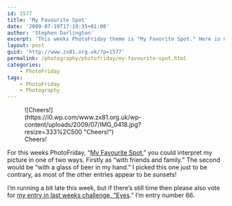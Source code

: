 ```yaml
---
id: 1577
title: 'My Favourite Spot'
date: '2009-07-19T17:19:35+01:00'
author: 'Stephen Darlington'
excerpt: 'This weeks PhotoFriday theme is "My Favorite Spot." Here is my entry.'
layout: post
guid: 'http://www.zx81.org.uk/?p=1577'
permalink: /photography/photofriday/my-favourite-spot.html
categories:
    - PhotoFriday
tags:
    - PhotoFriday
    - Photography
---
```


<figure aria-describedby="caption-attachment-1579" class="wp-caption aligncenter" id="attachment_1579" style="width: 333px">![Cheers!](https://i0.wp.com/www.zx81.org.uk/wp-content/uploads/2009/07/IMG_0418.jpg?resize=333%2C500 "Cheers!")<figcaption class="wp-caption-text" id="caption-attachment-1579">Cheers!</figcaption></figure>

For this weeks PhotoFriday, “[My Favourite Spot](http://www.photofriday.com/archives/challenge/000894.php),” you could interpret my picture in one of two ways. Firstly as “with friends and family.” The second would be “with a glass of beer in my hand.” I picked this one just to be contrary, as most of the other entries appear to be sunsets!

I’m running a bit late this week, but if there’s still time then please also vote for [my entry in last weeks challenge, “](http://www.zx81.org.uk/photography/photofriday/eyes.html)[Eyes](http://www.photofriday.com/linkviewer.php?id=892).” I’m entry number 66.